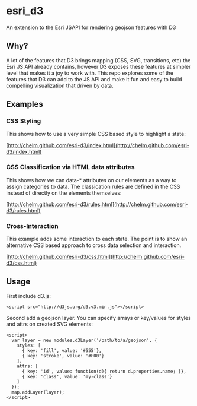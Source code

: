 esri_d3
=======

An extension to the Esri JSAPI for rendering geojson features with D3

## Why?

A lot of the features that D3 brings mapping (CSS, SVG, transitions, etc) the Esri JS API already contains, however D3 exposes these features at simpler level that makes it a joy to work with. This repo explores some of the features that D3 can add to the JS API and make it fun and easy to build compelling visualization that driven by data. 


## Examples

### CSS Styling
This shows how to use a very simple CSS based style to highlight a state: 

[http://chelm.github.com/esri-d3/index.html](http://chelm.github.com/esri-d3/index.html)

### CSS Classification via HTML data attributes
This shows how we can data-* attributes on our elements as a way to assign categories to data. The classication rules are defined in the CSS instead of directly on the elements themselves: 

[http://chelm.github.com/esri-d3/rules.html](http://chelm.github.com/esri-d3/rules.html)

### Cross-Interaction
This example adds some interaction to each state. The point is to show an alternative CSS based approach to cross data selection and interaction.

[http://chelm.github.com/esri-d3/css.html](http://chelm.github.com/esri-d3/css.html)

## Usage

First include d3.js:

    <script src="http://d3js.org/d3.v3.min.js"></script>

Second add a geojson layer. You can specify arrays or key/values for styles and attrs on created SVG elements:  

    <script>
      var layer = new modules.d3Layer('/path/to/a/geojson', {
        styles: [
          { key: 'fill', value: '#555'},
          { key: 'stroke', value: '#F00'}
        ],
        attrs: [
          { key: 'id', value: function(d){ return d.properties.name; }},
          { key: 'class', value: 'my-class'}
        ] 
      });
      map.addLayer(layer);
    </script>

